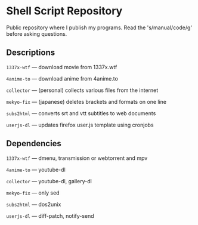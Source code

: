 # Shell Script Repository

Public repository where I publish my programs.
Read the 's/manual/code/g' before asking questions.

## Descriptions

`1337x-wtf` — download movie from 1337x.wtf

`4anime-to` — download anime from 4anime.to

`collector` — (personal) collects various files from the internet

`mekyo-fix` — (japanese) deletes brackets and formats on one line

`subs2html` — converts srt and vtt subtitles to web documents

`userjs-dl` — updates firefox user.js template using cronjobs

## Dependencies

`1337x-wtf` — dmenu, transmission or webtorrent and mpv

`4anime-to` — youtube-dl

`collector` — youtube-dl, gallery-dl

`mekyo-fix` — only sed

`subs2html` — dos2unix

`userjs-dl` — diff-patch, notify-send
